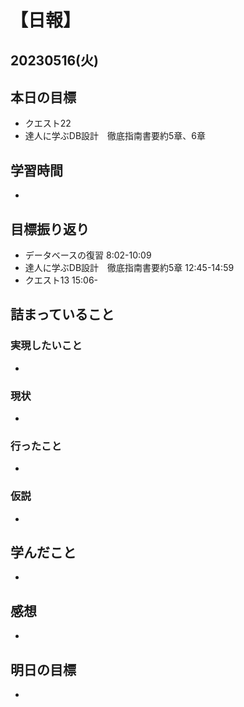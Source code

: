# 【日報】
## 20230516(火)
## 本日の目標
- クエスト22
- 達人に学ぶDB設計　徹底指南書要約5章、6章
## 学習時間
- 

## 目標振り返り
- データベースの復習 8:02-10:09
- 達人に学ぶDB設計　徹底指南書要約5章 12:45-14:59
- クエスト13 15:06-

## 詰まっていること
### 実現したいこと 
- 
### 現状
- 
### 行ったこと 
- 
### 仮説
- 

## 学んだこと
- 

## 感想
- 

## 明日の目標
- 


